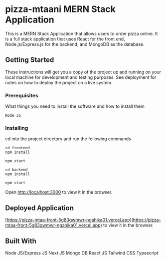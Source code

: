 # pizza-mtaani MERN Stack Application

This is a MERN Stack Application that allows users to order pizza online. It is a full stack application that uses React for the front end, Node.js/Express.js for the backend, and MongoDB as the database.

## Getting Started

These instructions will get you a copy of the project up and running on your local machine for development and testing purposes. See deployment for notes on how to deploy the project on a live system.

### Prerequisites

What things you need to install the software and how to install them

```
Node JS
```

### Installing

cd into the project directory and run the following commands

```
cd frontend
npm install

npm start
```

```
cd backend
npm install

npm start

```

Open [http://localhost:3000](http://localhost:3000) to view it in the browser.

## Deployed Application

[https://pizza-mtaa-front-5g83gwmwr-ngahika01.vercel.app](https://pizza-mtaa-front-5g83gwmwr-ngahika01.vercel.app) to view it in the browser.

## Built With

Node JS/Express JS
Next JS
Mongo DB
React JS
Tailwind CSS
Typescript
